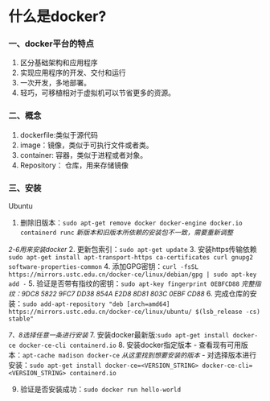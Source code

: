 # 什么是docker?

### 一、docker平台的特点
1. 区分基础架构和应用程序
2. 实现应用程序的开发、交付和运行
3. 一次开发，多地部署。
4. 轻巧，可移植相对于虚拟机可以节省更多的资源。

### 二、概念
1. dockerfile:类似于源代码
2. image：镜像，类似于可执行文件或者类。
3. container: 容器，类似于进程或者对象。
4. Repository： 仓库，用来存储镜像

### 三、安装
Ubuntu
1. 删除旧版本：`sudo apt-get remove docker docker-engine docker.io containerd runc` *<font size=2>新版本和旧版本所依赖的安装包不一致，需要重新调整</font>*

*<font size=2>2-6用来安装docker</font>*
2. 更新包索引：`sudo apt-get update`
3. 安装https传输依赖 `sudo apt-get install apt-transport-https ca-certificates curl gnupg2 software-properties-common`
4. 添加GPG密钥：`curl -fsSL https://mirrors.ustc.edu.cn/docker-ce/linux/debian/gpg | sudo apt-key add -`
5. 验证是否带有指纹的密钥：`sudo apt-key fingerprint 0EBFCD88` *<font size=2>完整指纹：9DC8 5822 9FC7 DD38 854A E2D8 8D81 803C 0EBF CD88 </font>*
6. 完成仓库的安装：`sudo add-apt-repository "deb [arch=amd64] https://mirrors.ustc.edu.cn/docker-ce/linux/ubuntu/ $(lsb_release -cs) stable"`

*<font size=2>7、8选择任意一条进行安装</font>*
7. 安装docker最新版:`sudo apt-get install docker-ce docker-ce-cli containerd.io`
8. 安装docker指定版本
    - 查看现有可用版本：`apt-cache madison docker-ce` *<font size=2>从这里找到想要安装的版本</font>*
    - 对选择版本进行安装：`sudo apt-get install docker-ce=<VERSION_STRING> docker-ce-cli=<VERSION_STRING> containerd.io`

9. 验证是否安装成功：`sudo docker run hello-world`


